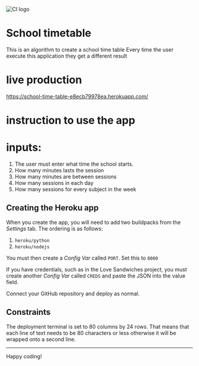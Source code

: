 ![CI logo](https://codeinstitute.s3.amazonaws.com/fullstack/ci_logo_small.png)

# School timetable 
This is an algorithm to create a school time table 
Every time the user execute this application they get a different result

# live production 
https://school-time-table-e8ecb79978ea.herokuapp.com/

# instruction to use the app
# inputs:
1. The user must enter what time the school starts.
2. How many minutes lasts the session
3. How many minutes are between sessions
4. How many sessions in each day
5. How many sessions for every subject in the week


## Creating the Heroku app

When you create the app, you will need to add two buildpacks from the _Settings_ tab. The ordering is as follows:

1. `heroku/python`
2. `heroku/nodejs`
 
You must then create a _Config Var_ called `PORT`. Set this to `8000`

If you have credentials, such as in the Love Sandwiches project, you must create another _Config Var_ called `CREDS` and paste the JSON into the value field.

Connect your GitHub repository and deploy as normal.

## Constraints

The deployment terminal is set to 80 columns by 24 rows. That means that each line of text needs to be 80 characters or less otherwise it will be wrapped onto a second line.

---

Happy coding!
